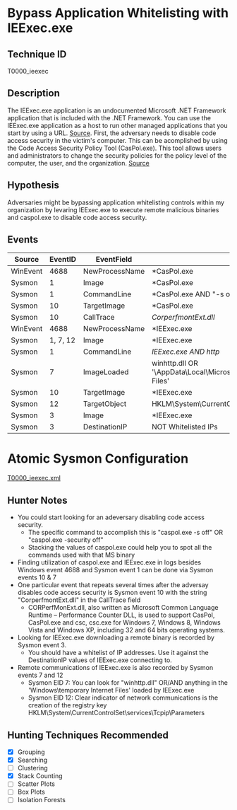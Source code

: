 # Bypass Application Whitelisting with IEExec.exe
## Technique ID
T0000_ieexec


## Description
The IEExec.exe application is an undocumented Microsoft .NET Framework application that is included with the .NET Framework. You can use the IEExec.exe application as a host to run other managed applications that you start by using a URL. [Source](https://support.microsoft.com/en-us/help/822485/how-to-debug-managed-client-applications-that-are-started-by-using-a-url-in-visual-studio-net-or-in-visual-studio-2005). First, the adversary needs to disable code access security in the victim's computer. This can be acomplished by using the Code Access Security Policy Tool (CasPol.exe). This tool allows users and administrators to change the security policies for the policy level of the computer, the user, and the organization. [Source](https://msdn.microsoft.com/en-us/library/cb6t8dtz(v=vs.100).aspx)


## Hypothesis
Adversaries might be bypassing application whitelisting controls within my organization by levaring IEExec.exe to execute remote malicious binaries and caspol.exe to disable code access security.  


## Events

| Source | EventID | EventField | Details | Reference | 
|--------|---------|-------|---------|-----------| 
| WinEvent| 4688 | NewProcessName | *CasPol.exe | [Cyb3rWard0g](https://twitter.com/Cyb3rWard0g) |
| Sysmon | 1 | Image | *CasPol.exe | [Cyb3rWard0g](https://twitter.com/Cyb3rWard0g) |
| Sysmon | 1 | CommandLine | *CasPol.exe AND "-s off" | [Cyb3rWard0g](https://twitter.com/Cyb3rWard0g) |
| Sysmon | 10 | TargetImage | *CasPol.exe | [Cyb3rWard0g](https://twitter.com/Cyb3rWard0g) |
| Sysmon | 10 | CallTrace | *CorperfmontExt.dll* | [Cyb3rWard0g](https://twitter.com/Cyb3rWard0g) |
| WinEvent | 4688 | NewProcessName | *IEExec.exe | [Cyb3rWard0g](https://twitter.com/Cyb3rWard0g) |
| Sysmon | 1, 7, 12 | Image | *IEExec.exe | [Cyb3rWard0g](https://twitter.com/Cyb3rWard0g) |
| Sysmon | 1 | CommandLine | *IEExec.exe AND http* | [Cyb3rWard0g](https://twitter.com/Cyb3rWard0g) |
| Sysmon | 7 | ImageLoaded | winhttp.dll OR '\AppData\Local\Microsoft\Windows\Temporary Internet Files\' | [Cyb3rWard0g](https://twitter.com/Cyb3rWard0g) |
| Sysmon | 10 | TargetImage | *IEExec.exe | [Cyb3rWard0g](https://twitter.com/Cyb3rWard0g) |
| Sysmon | 12 | TargetObject | HKLM\System\CurrentControlSet\services\Tcpip\Parameters | [Cyb3rWard0g](https://twitter.com/Cyb3rWard0g) |
| Sysmon | 3 | Image | *IEExec.exe | [Cyb3rWard0g](https://twitter.com/Cyb3rWard0g) |
| Sysmon | 3 | DestinationIP | NOT Whitelisted IPs | [Cyb3rWard0g](https://twitter.com/Cyb3rWard0g) |


# Atomic Sysmon Configuration
[T0000_ieexec.xml](https://github.com/Cyb3rWard0g/ThreatHunter-Playbook/blob/master/attack_matrix/windows/sysmon_configs/T0000_ieexec.xml)


## Hunter Notes
* You could start looking for an adeversary disabling code access security.
  * The specific command to accomplish this is "caspol.exe -s off" OR "caspol.exe -security off"
  * Stacking the values of caspol.exe could help you to spot all the commands used with that MS binary
* Finding utilization of caspol.exe and IEExec.exe in logs besides Windows event 4688 and Sysmon event 1 can be done via Sysmon events 10 & 7
* One particular event that repeats several times after the adversay disables code access security is Sysmon event 10 with the string "CorperfmontExt.dll" in the CallTrace field
  * CORPerfMonExt.dll, also written as Microsoft Common Language Runtime – Performance Counter DLL, is used to support CasPol, CasPol.exe and csc, csc.exe for Windows 7, Windows 8, Windows Vista and Windows XP, including 32 and 64 bits operating systems.
* Looking for IEExec.exe downloading a remote binary is recorded by Sysmon event 3.
  * You should have a whitelist of IP addresses. Use it against the DestinationIP values of IEExec.exe connecting to.
* Remote communications of IEExec.exe is also recorded by Sysmon events 7 and 12
  * Sysmon EID 7: You can look for "winhttp.dll" OR/AND anything in the 'Windows\temporary Internet Files\' loaded by IEExec.exe
  * Sysmon EID 12: Clear indicator of network communications is the creation of the registry key  HKLM\System\CurrentControlSet\services\Tcpip\Parameters



## Hunting Techniques Recommended

- [x] Grouping
- [x] Searching
- [ ] Clustering
- [x] Stack Counting
- [ ] Scatter Plots
- [ ] Box Plots
- [ ] Isolation Forests

